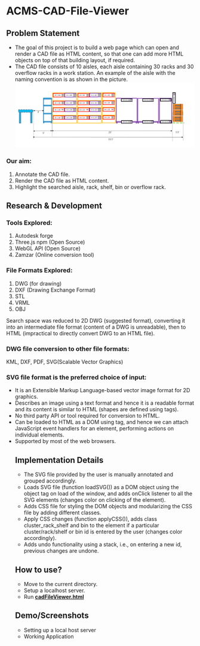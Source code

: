 # ACMS-CAD-File-Viewer

## Problem Statement
* The goal of this project is to build a web page which can open and render a CAD file as HTML content, so that one can add more HTML objects on top of that building layout, if    required.
* The CAD file consists of 10 aisles, each aisle containing 30 racks and 30 overflow racks in a work station.
An example of the aisle with the naming convention is as shown in the picture.</br>
![aisle](images/aisle.png)

### Our aim:
1. Annotate the CAD file.
2. Render the CAD file as HTML content.
3. Highlight the searched aisle, rack, shelf, bin or overflow rack.

## Research & Development
### Tools Explored: 
1. Autodesk forge
2. Three.js npm (Open Source)
3. WebGL API (Open Source)
4. Zamzar (Online conversion tool)
### File Formats Explored:
1. DWG (for drawing)
2. DXF (Drawing Exchange Format)
3. STL
4. VRML
5. OBJ

Search space was reduced to 2D DWG (suggested format), converting it into an intermediate file format (content of a DWG is unreadable), then to HTML (impractical to directly convert DWG to an HTML file).

### DWG file conversion to other file formats: 
KML, DXF, PDF, SVG(Scalable Vector Graphics)

### SVG file format is the preferred choice of input:
* It is an Extensible Markup Language-based vector image format for 2D graphics.
* Describes an image using a text format and hence it is a readable format and its content is similar to HTML (shapes are defined using tags).
* No third party API or tool required for conversion to HTML.
* Can be loaded to HTML as a DOM using <object> tag, and hence we can attach JavaScript event handlers for an element, performing actions on individual elements.
* Supported by most of the web browsers.
  
## Implementation Details 
* The SVG file provided by the user is manually annotated and grouped accordingly.
* Loads SVG file (function loadSVG()) as a DOM object using the object tag on load of the window, and adds onClick listener to all the SVG elements (changes color on clicking of the element).
* Adds CSS file for styling the DOM objects and modularizing the CSS file by adding different classes.
* Apply CSS changes (function applyCSS()), adds class cluster_rack_shelf and bin to the element if a particular cluster/rack/shelf or bin id is entered by the user (changes color accordingly). 
* Adds undo functionality using a stack, i.e., on entering a new id, previous changes are undone.

## How to use?
* Move to the current directory.
* Setup a localhost server.
* Run [**cadFileViewer.html**](cadFileViewer.html)

## Demo/Screenshots
* Setting up a local host server
* Working Application

